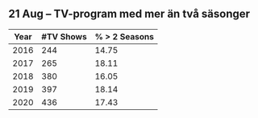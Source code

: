## 21 Aug – TV-program med mer än två säsonger

| Year | #TV Shows | % > 2 Seasons |
|------|-----------|---------------|
| 2016 | 244  | 14.75  |
| 2017 | 265  | 18.11  |
| 2018 | 380  | 16.05  |
| 2019 | 397  | 18.14  |
| 2020 | 436  | 17.43  |
